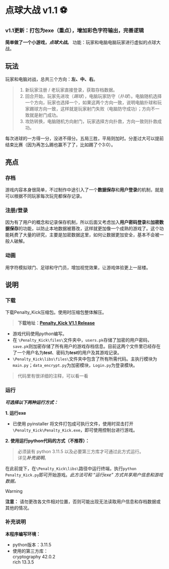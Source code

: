 # 点球大战 v1.1 :soccer:

### v1.1更新：打包为exe（重点），增加彩色字符输出，完善逻辑

**简单做了一个小游戏，*点球大战*。**
功能：玩家和电脑电脑玩家进行虚拟的点球大战。

## 玩法

玩家和电脑对战，总共三个方向：**左、中、右**。

> 1. 新玩家注册 / 老玩家直接登录，获取存档数据。
> 2. 回合开始，玩家先进攻（*踢球*），电脑玩家防守（*扑球*）。电脑随机选择一个方向，玩家也选择一个，如果这两个方向一致，说明电脑扑球和玩家踢球方向一致，这样就是玩家射门失败（电脑防守成功）；方向不一致就是射门成功。
> 3. 攻防转换，电脑随机方向射门，玩家选择方向扑救，方向一致则扑救成功。

每次进球的一方得一分，没进不得分。五局三胜，平局则加时。分差过大可以提前结束比赛（因为再怎么踢也赢不了了，比如踢了个3:0）。

## 亮点

### 存档

游戏内容本身很简单，不过制作中途引入了一个**数据保存**和**用户登录**的机制，就是可以根据不同玩家每次玩完都保存记录。

### 注册/登录

因为有了用户的概念和记录保存机制，所以后面又考虑加入**用户密码登录**和**加密数据保存**的功能，以防止本地数据被篡改，这样就更加像一个成熟的游戏了。这个功能耗费了大量的研究，主要是加密数据这里，如何让数据更加安全，基本不会被一般人破解。

### 动画

用字符模拟球门、足球和守门员，增加视觉效果，让游戏体验更上一层楼。

## 说明

### 下载

下载Penalty_Kick压缩包。使用时压缩包整体解压。

> **下载地址：[Penalty_Kick V1.1 Release](https://github.com/FutureRainfall/Penalty_Kick/releases/download/v1.1/Penalty_Kick.zip "下载")**

- 游戏代码使用*python*编写。
- 在 `\Penalty_Kick\files\`文件夹中，`users.pk`存储了加密的用户密码，`save.pk`则加密存储了所有用户的游戏存档信息。目前这两个文件里已经存在了一个用户名为***test***、密码为***test***的用户及其游戏记录。
- `\Penalty_Kick\libs\files\`文件夹中包含了所有所需代码。主执行模块为 `main.py`；`data_encrypt.py`为加密模块，`Login.py`为登录模块。

> 代码里有很详细的注释，可以看一看

### 运行

***可选择以下两种运行方式：***

**1. 运行exe**

- 已使用 pyinstaller 将文件打包成可执行文件，使用时双击打开 `\Penalty_Kick\Penalty_Kick.exe`，即可使用控制台进行游戏。

**2. 使用运行python代码的方式（不推荐）：**

> 必须装有 python 3.11.5 以及必要第三方库才可通过此方式运行。  
详见***补充说明***。

在此前提下，在`\Penalty_Kick\libs\`路径中运行终端，执行`python Penalty_Kick.py`即可开始游戏。*此方法可和 “运行exe” 方式共享用户信息和游戏数据。*
> [!WARNING]
> **注意：** 请勿更改各文件相对位置，否则可能出现无法读取用户信息和存档数据或其他的情况。

### 补充说明
**本程序编写环境：**  
- python版本：3.11.5  
- 使用的第三方库：  
cryptography 42.0.2  
rich 13.3.5 
